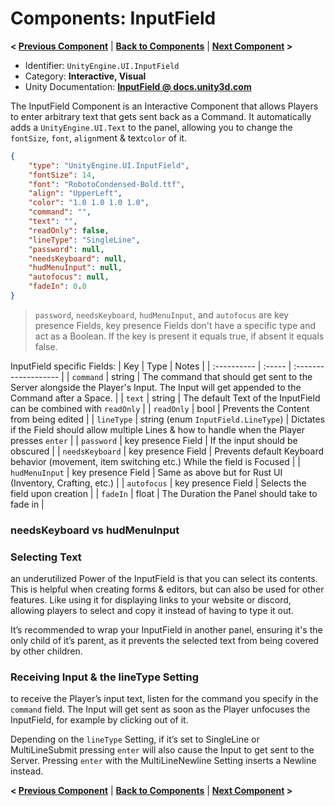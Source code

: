 # Components: InputField
**< [Previous Component](/docs/components/UnityEngine.UI.Button.md)** | **[Back to Components](/docs/components/README.md)** | **[Next Component](/docs/components/NeedsX.md) >**

- Identifier: `UnityEngine.UI.InputField`
- Category: **Interactive, Visual**
- Unity Documentation: **[InputField @ docs.unity3d.com](https://docs.unity3d.com/Packages/com.unity.ugui@1.0/manual/script-InputField.html)**

The InputField Component is an Interactive Component that allows Players to enter arbitrary text that gets sent back as a Command. It automatically adds a  `UnityEngine.UI.Text`  to the panel, allowing you to change the  `fontSize`,  `font`,  `align`ment & text`color`  of it.
```json
{
	"type": "UnityEngine.UI.InputField",
	"fontSize": 14,
	"font": "RobotoCondensed-Bold.ttf",
	"align": "UpperLeft",
	"color": "1.0 1.0 1.0 1.0",
	"command": "",
	"text": "",
	"readOnly": false,
	"lineType": "SingleLine",
	"password": null,
	"needsKeyboard": null,
	"hudMenuInput": null,
	"autofocus": null,
    "fadeIn": 0.0
}
```
> `password`, `needsKeyboard`, `hudMenuInput`,  and `autofocus` are key presence Fields, key presence Fields don't have a specific type and act as a Boolean.
> If the key is present it equals true, if absent it equals false.

InputField specific Fields:
| Key         | Type   | Notes                |
| :---------- | :----- | :------------------- |
| `command`   | string | The command that should get sent to the Server alongside the Player's Input. The Input will get appended to the Command after a Space. |
| `text`      | string | The default Text of the InputField can be combined with `readOnly` |
| `readOnly`  | bool   | Prevents the Content from being edited |
| `lineType`  | string (enum `InputField.LineType`) | Dictates if the Field should allow multiple Lines & how to handle when the Player presses `enter` |
| `password`  | key presence Field | If the input should be obscured |
| `needsKeyboard`  | key presence Field | Prevents default Keyboard behavior (movement, item switching etc.) While the field is Focused |
| `hudMenuInput`  | key presence Field | Same as above but for Rust UI (Inventory, Crafting, etc.) |
| `autofocus`  | key presence Field | Selects the field upon creation |
| `fadeIn`    | float  | The Duration the Panel should take to fade in |

### needsKeyboard vs hudMenuInput


### Selecting Text
an underutilized Power of the InputField is that you can select its contents. This is helpful when creating forms & editors, but can also be used for other features. Like using it for displaying links to your website or discord, allowing players to select and copy it instead of having to type it out.

It’s recommended to wrap your InputField in another panel, ensuring it's the only child of it’s parent, as it prevents the selected text from being covered by other children.

### Receiving Input & the lineType Setting
to receive the Player’s input text, listen for the command you specify in the  `command`  field. The Input will get sent as soon as the Player unfocuses the InputField, for example by clicking out of it.

Depending on the  `lineType`  Setting, if it’s set to SingleLine or MultiLineSubmit pressing  `enter`  will also cause the Input to get sent to the Server. Pressing  `enter`  with the MultiLineNewline Setting inserts a Newline instead.

**< [Previous Component](/docs/components/UnityEngine.UI.Button.md)** | **[Back to Components](/docs/components/README.md)** | **[Next Component](/docs/components/NeedsX.md) >**
<!--stackedit_data:
eyJoaXN0b3J5IjpbLTkxMTMzMzczMiw5MjI1NzI0OTAsLTQ3Nz
YxMzQ0LC0xMzk3NTM0ODM4LC04OTQ1ODc1MTgsLTI4MTA2MTk4
MiwtNDkxNTgwNDUwLC00NDcyMzkyMzcsLTU4ODgwOTcxNCwyMD
U2MjM1NjY4LC0xNjEyODc1MjcyXX0=
-->